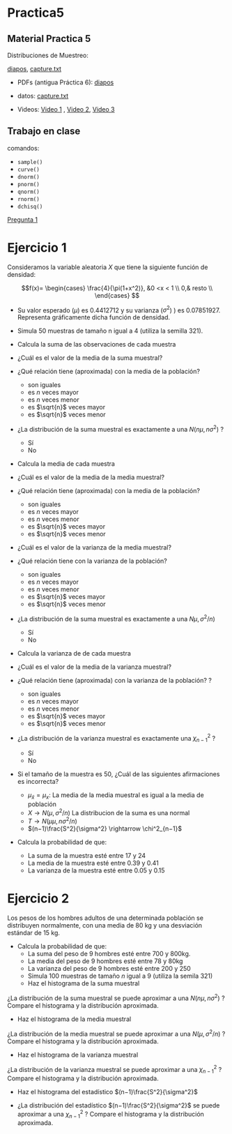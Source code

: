 # Practica5

## Material Practica 5 

Distribuciones de Muestreo: 

[diapos](https://github.com/alejandro-isglobal/alejandro-isglobal.github.io/blob/master/slides/Practica6.pdf), [capture.txt](https://github.com/alejandro-isglobal/alejandro-isglobal.github.io/blob/master/data/capture.txt) 

- PDFs (antigua Práctica 6): [diapos](https://github.com/alejandro-isglobal/alejandro-isglobal.github.io/blob/master/slides/Practica6.pdf)

- datos: [capture.txt](https://github.com/alejandro-isglobal/alejandro-isglobal.github.io/blob/master/data/capture.txt) 

- Videos: [Video 1](https://youtu.be/Ia1WOXowoYY) , [Video 2](https://youtu.be/igqlRlxjVrs), [Video 3](https://youtu.be/Iwj4eg1uZhs)


## Trabajo en clase

comandos:


- <code>sample()</code>
- <code>curve()</code>
- <code>dnorm()</code>
- <code>pnorm()</code>
- <code>qnorm()</code>
- <code>rnorm()</code>
- <code>dchisq()</code>



[Pregunta 1](Pregunta1.png)


# Ejercicio 1

Consideramos la variable aleatoria $X$
que tiene la siguiente función de densidad:

$$f(x)= 
\begin{cases}
\frac{4}{\pi(1+x^2)}, &0 <x  < 1 \\
0,& resto \\
\end{cases}
$$

- Su valor esperado ($\mu$) es 0.4412712 y su varianza ($\sigma^2$)
) es 0.07851927. Representa gráficamente dicha función de densidad.


- Simula 50 muestras de tamaño n
 igual a 4 (utiliza la semilla 321).

- Calcula la suma de las observaciones de cada muestra

- ¿Cuál es el valor de la media de la suma muestral?

- ¿Qué relación tiene (aproximada) con la media de la población?
  - son iguales
  - es $n$ veces mayor
  - es $n$ veces menor
  - es $\sqrt{n}$ veces mayor
  - es $\sqrt{n}$ veces menor
  
- ¿La distribución de la suma muestral es exactamente a una $N(n\mu,n\sigma^2)$
?
  - Sí
  - No
  
- Calcula la media de cada muestra

- ¿Cuál es el valor de la media de la media muestral?

- ¿Qué relación tiene (aproximada) con la media de la población?
  - son iguales
  - es $n$ veces mayor
  - es $n$ veces menor
  - es $\sqrt{n}$ veces mayor
  - es $\sqrt{n}$ veces menor

- ¿Cuál es el valor de la varianza de la media muestral?
- ¿Qué relación tiene con la varianza de la población?
  - son iguales
  - es $n$ veces mayor
  - es $n$ veces menor
  - es $\sqrt{n}$ veces mayor
  - es $\sqrt{n}$ veces menor

- ¿La distribución de la suma muestral es exactamente a una $N\mu,\sigma^2/n)$
  - Sí
  - No
  
- Calcula la varianza de de cada muestra
- ¿Cuál es el valor de la media de la varianza muestral?

- ¿Qué relación tiene (aproximada) con la varianza de la población?
?
  - son iguales
  - es $n$ veces mayor
  - es $n$ veces menor
  - es $\sqrt{n}$ veces mayor
  - es $\sqrt{n}$ veces menor
  
- ¿La distribución de la varianza muestral es exactamente una $\chi^2_{n-1}$
?  
  - Sí
  - No
  
- Si el tamaño de la muestra es 50, ¿Cuál de las siguientes afirmaciones es incorrecta?
  - $\mu_\bar{x}=\mu_x$:  La media de la media muestral es igual a la media de población
  - $X\rightarrow N(\mu,\sigma^2/n)$ La distribucion de la suma es una normal
  - $T\rightarrow N(\mu μ,n σ^2/n)$
  - $(n−1)\frac{S^2}{\sigma^2} \rightarrow \chi^2_{n−1}$

- Calcula la probabilidad de que:
  - La suma de la muestra esté entre 17 y 24
  - La media de la muestra esté entre 0.39 y 0.41
  - La varianza de la muestra esté entre 0.05 y 0.15
  
# Ejercicio 2

Los pesos de los hombres adultos de una determinada población se distribuyen normalmente, con una media de 80 kg y una desviación estándar de 15 kg.

- Calcula la probabilidad de que:
  - La suma del peso de 9 hombres esté entre 700 y 800kg.
  - La media del peso de 9 hombres esté entre 78 y 80kg
  - La varianza del peso de 9 hombres esté entre 200 y 250
  - Simula 100 muestras de tamaño $n$ igual a 9 (utiliza la semila 321)
  - Haz el histograma de la suma muestral
  
¿La distribución de la suma muestral se puede aproximar a una $N(n\mu,n\sigma^2)$
? Compare el histograma y la distribución aproximada.


- Haz el histograma de la media muestral

¿La distribución de la media muestral se puede aproximar a una $N(\mu,\sigma^2/n)$
? Compare el histograma y la distribución aproximada.


- Haz el histograma de la varianza muestral

¿La distribución de la varianza muestral se puede aproximar a una $\chi^2_{n−1}$
? Compare el histograma y la distribución aproximada.


- Haz el histograma del estadístico $(n−1)\frac{S^2}{\sigma^2}$

- ¿La distribución del estadístico $(n−1)\frac{S^2}{\sigma^2}$
 se puede aproximar a una $\chi^2_{n−1}$
? Compare el histograma y la distribución aproximada.
